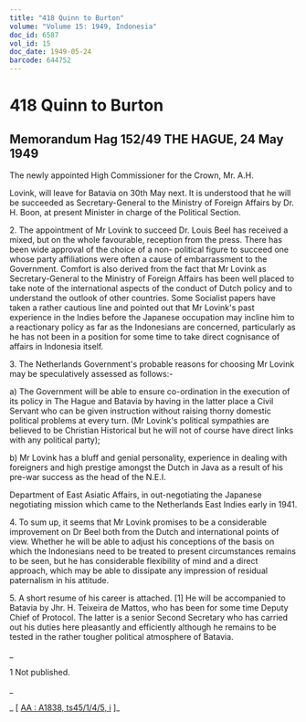 ```yaml
---
title: "418 Quinn to Burton"
volume: "Volume 15: 1949, Indonesia"
doc_id: 6587
vol_id: 15
doc_date: 1949-05-24
barcode: 644752
---
```


# 418 Quinn to Burton

## Memorandum Hag 152/49 THE HAGUE, 24 May 1949

The newly appointed High Commissioner for the Crown, Mr. A.H.

Lovink, will leave for Batavia on 30th May next. It is understood that he will be succeeded as Secretary-General to the Ministry of Foreign Affairs by Dr. H. Boon, at present Minister in charge of the Political Section.

2\. The appointment of Mr Lovink to succeed Dr. Louis Beel has received a mixed, but on the whole favourable, reception from the press. There has been wide approval of the choice of a non- political figure to succeed one whose party affiliations were often a cause of embarrassment to the Government. Comfort is also derived from the fact that Mr Lovink as Secretary-General to the Ministry of Foreign Affairs has been well placed to take note of the international aspects of the conduct of Dutch policy and to understand the outlook of other countries. Some Socialist papers have taken a rather cautious line and pointed out that Mr Lovink's past experience in the Indies before the Japanese occupation may incline him to a reactionary policy as far as the Indonesians are concerned, particularly as he has not been in a position for some time to take direct cognisance of affairs in Indonesia itself.

3\. The Netherlands Government's probable reasons for choosing Mr Lovink may be speculatively assessed as follows:-

a) The Government will be able to ensure co-ordination in the execution of its policy in The Hague and Batavia by having in the latter place a Civil Servant who can be given instruction without raising thorny domestic political problems at every turn. (Mr Lovink's political sympathies are believed to be Christian Historical but he will not of course have direct links with any political party);

b) Mr Lovink has a bluff and genial personality, experience in dealing with foreigners and high prestige amongst the Dutch in Java as a result of his pre-war success as the head of the N.E.I.

Department of East Asiatic Affairs, in out-negotiating the Japanese negotiating mission which came to the Netherlands East Indies early in 1941.

4\. To sum up, it seems that Mr Lovink promises to be a considerable improvement on Dr Beel both from the Dutch and international points of view. Whether he will be able to adjust his conceptions of the basis on which the Indonesians need to be treated to present circumstances remains to be seen, but he has considerable flexibility of mind and a direct approach, which may be able to dissipate any impression of residual paternalism in his attitude.

5\. A short resume of his career is attached. [1] He will be accompanied to Batavia by Jhr. H. Teixeira de Mattos, who has been for some time Deputy Chief of Protocol. The latter is a senior Second Secretary who has carried out his duties here pleasantly and efficiently although he remains to be tested in the rather tougher political atmosphere of Batavia.

_

1 Not published.

_

_ [ [AA : A1838, ts45/1/4/5, i](http://www.naa.gov.au/cgi-bin/Search?O=I&Number=644752) ]_
